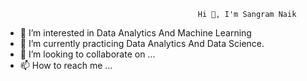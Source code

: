                                                Hi 👋, I'm Sangram Naik



- 👀 I’m interested in Data Analytics And Machine Learning
- 🌱 I’m currently practicing Data Analytics And Data Science.
- 💞️ I’m looking to collaborate on ...
- 📫 How to reach me ...

<!---
ErSangram/ErSangram is a ✨ special ✨ repository because its `README.md` (this file) appears on your GitHub profile.
You can click the Preview link to take a look at your changes.
--->
